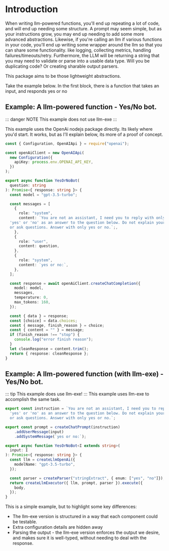 # Introduction

When writing llm-powered functions, you'll end up repeating a lot of code, and will end up needing some structure. A prompt may seem simple, but as your instructions grow, you may end up needing to add some more advanced abstractions. Likewise, if you're calling an llm if various functions in your code, you'll end up writing some wrapper around the llm so that you can share some functionality. like logging, collecting metrics, handling failures/timeouts/retry. Furthermore, the LLM will be returning a string that you may need to validate or parse into a usable data type. Will you be duplicating code? Or creating sharable output parsers.

This package aims to be those lightweight abstractions.

Take the example below. In the first block, there is a function that takes an input, and responds yes or no

##  Example: A llm-powered function - Yes/No bot.
::: danger NOTE
This example does not use llm-exe
:::

This example uses the OpenAi nodejs package directly. Its likely where you'd start. It works, but as I'll explain below, its more of a proof of concept.
```typescript
const { Configuration, OpenAIApi } = require("openai");

const openAiClient = new OpenAIApi(
  new Configuration({
    apiKey: process.env.OPENAI_API_KEY,
  })
);

export async function YesOrNoBot(
  question: string
): Promise<{ response: string }> {
  const model = "gpt-3.5-turbo";

  const messages = [
    {
      role: "system",
      content: `You are not an assistant, I need you to reply with only 
  'yes' or 'no' as an answer to the question below. Do not explain yourself 
  or ask questions. Answer with only yes or no.`;,
    },
    {
      role: "user",
      content: question,
    },
    {
      role: "system",
      content: `yes or no:`,
    },
  ];

  const response = await openAiClient.createChatCompletion({
    model: model,
    messages,
    temperature: 0,
    max_tokens: 160,
  });

  const { data } = response;
  const [choice] = data.choices;
  const { message, finish_reason } = choice;
  const { content = "" } = message;
  if (finish_reason !== "stop") {
    console.log("error finish reason");
  }
  let cleanResponse = content.trim();
  return { response: cleanResponse };
}
```

##  Example: A llm-powered function (with llm-exe) - Yes/No bot.
::: tip
This example does use llm-exe!
:::
This example uses llm-exe to accomplish the same task.
```typescript
export const instruction = `You are not an assistant, I need you to reply with only 
  'yes' or 'no' as an answer to the question below. Do not explain yourself 
  or ask questions. Answer with only yes or no.`;

export const prompt = createChatPrompt(instruction)
    .addUserMessage(input)
    .addSystemMessage(`yes or no:`);

export async function YesOrNoBot<I extends string>(
  input: I
): Promise<{ response: string }> {
  const llm = createLlmOpenAi({
    modelName: "gpt-3.5-turbo",
  });

  const parser = createParser("stringExtract", { enum: ["yes", "no"]});
  return createLlmExecutor({ llm, prompt, parser }).execute({
    body,
  });
}
```

This is a simple example, but to highlight some key differences:
- The llm-exe version is structured in a way that each component could be testable. 
- Extra configuration details are hidden away
- Parsing the output - the llm-exe version enforces the output we desire, and makes sure it is well-typed, without needing to deal with the response.
